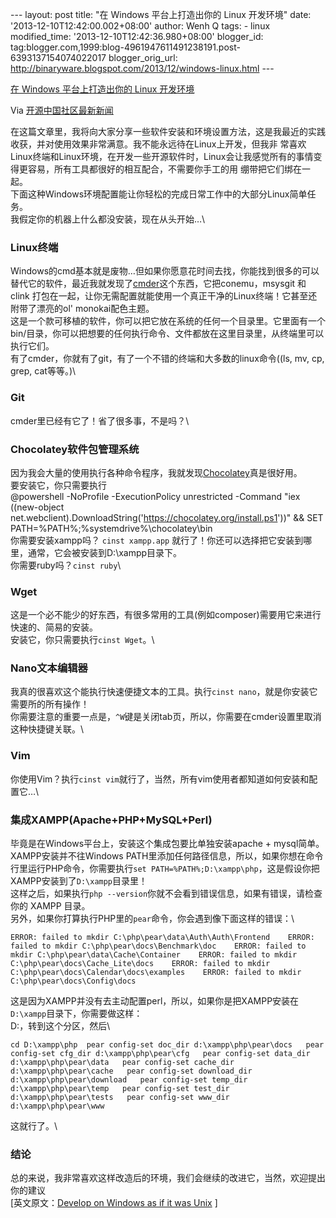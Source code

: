 --- layout: post title: "在 Windows 平台上打造出你的 Linux 开发环境"
date: '2013-12-10T12:42:00.002+08:00' author: Wenh Q tags: - linux
modified\_time: '2013-12-10T12:42:36.980+08:00' blogger\_id:
tag:blogger.com,1999:blog-4961947611491238191.post-6393137154074022017
blogger\_orig\_url:
http://binaryware.blogspot.com/2013/12/windows-linux.html ---

[在 Windows 平台上打造出你的 Linux
开发环境](http://www.oschina.net/news/46712/develop-on-windows-as-if-it-was-unix)

Via [开源中国社区最新新闻](http://www.oschina.net/?from=rss)

在这篇文章里，我将向大家分享一些软件安装和环境设置方法，这是我最近的实践收获，并对使用效果非常满意。我不能永远待在Linux上开发，但我非
常喜欢Linux终端和Linux环境，在开发一些开源软件时，Linux会让我感觉所有的事情变得更容易，所有工具都很好的相互配合，不需要你手工的用
绷带把它们绑在一起。\
下面这种Windows环境配置能让你轻松的完成日常工作中的大部分Linux简单任务。\
我假定你的机器上什么都没安装，现在从头开始…\

### Linux终端

Windows的cmd基本就是废物…但如果你愿意花时间去找，你能找到很多的可以替代它的软件，最近我就发现了[cmder](http://www.oschina.net/p/cmder)这个东西，它把conemu，msysgit
和 clink
打包在一起，让你无需配置就能使用一个真正干净的Linux终端！它甚至还附带了漂亮的ol'
monokai配色主题。\
这是一个款可移植的软件，你可以把它放在系统的任何一个目录里。它里面有一个bin/目录，你可以把想要的任何执行命令、文件都放在这里目录里，从终端里可以执行它们。\
有了cmder，你就有了git，有了一个不错的终端和大多数的linux命令((ls, mv,
cp, grep, cat等等。)\

### Git

cmder里已经有它了！省了很多事，不是吗？\

### Chocolatey软件包管理系统

因为我会大量的使用执行各种命令程序，我就发现[Chocolatey](http://www.oschina.net/p/chocolatey)真是很好用。\
要安装它，你只需要执行\
@powershell -NoProfile -ExecutionPolicy unrestricted -Command "iex
((new-object
net.webclient).DownloadString('https://chocolatey.org/install.ps1'))" &&
SET PATH=%PATH%;%systemdrive%\\chocolatey\\bin\
你需要安装xampp吗？ `cinst xampp.app`
就行了！你还可以选择把它安装到哪里，通常，它会被安装到D:\\xampp目录下。\
你需要ruby吗？`cinst ruby`\

### Wget

这是一个必不能少的好东西，有很多常用的工具(例如composer)需要用它来进行快速的、简易的安装。\
安装它，你只需要执行`cinst Wget`。\

### Nano文本编辑器

我真的很喜欢这个能执行快速便捷文本的工具。执行`cinst nano`，就是你安装它需要所的所有操作！\
你需要注意的重要一点是，`^W`键是关闭tab页，所以，你需要在cmder设置里取消这种快捷键关联。\

### Vim

你使用Vim？执行`cinst vim`就行了，当然，所有vim使用者都知道如何安装和配置它…\

### 集成XAMPP(Apache+PHP+MySQL+Perl)

毕竟是在Windows平台上，安装这个集成包要比单独安装apache + mysql简单。\
XAMPP安装并不往Windows
PATH里添加任何路径信息，所以，如果你想在命令行里运行PHP命令，你需要执行`set PATH=%PATH%;D:\xampp\php`，这是假设你把XAMPP安装到了`D:\xampp`目录里！\
这样之后，如果执行`php --version`你就不会看到错误信息，如果有错误，请检查你的
XAMPP 目录。\
另外，如果你打算执行PHP里的`pear`命令，你会遇到像下面这样的错误：\

    ERROR: failed to mkdir C:\php\pear\data\Auth\Auth\Frontend    ERROR: failed to mkdir C:\php\pear\docs\Benchmark\doc    ERROR: failed to mkdir C:\php\pear\data\Cache\Container    ERROR: failed to mkdir C:\php\pear\docs\Cache_Lite\docs    ERROR: failed to mkdir C:\php\pear\docs\Calendar\docs\examples    ERROR: failed to mkdir C:\php\pear\docs\Config\docs

这是因为XAMPP并没有去主动配置perl，所以，如果你是把XAMPP安装在`D:\xampp`目录下，你需要做这样：\
D:，转到这个分区，然后\

    cd D:\xampp\php  pear config-set doc_dir d:\xampp\php\pear\docs   pear config-set cfg_dir d:\xampp\php\pear\cfg   pear config-set data_dir d:\xampp\php\pear\data   pear config-set cache_dir d:\xampp\php\pear\cache   pear config-set download_dir d:\xampp\php\pear\download   pear config-set temp_dir d:\xampp\php\pear\temp   pear config-set test_dir d:\xampp\php\pear\tests   pear config-set www_dir d:\xampp\php\pear\www

这就行了。\

### 结论

总的来说，我非常喜欢这样改造后的环境，我们会继续的改进它，当然，欢迎提出你的建议\
[英文原文：[Develop on Windows as if it was
Unix](http://gosukiwi-blog.tumblr.com/post/68542618062/develop-on-windows-as-if-it-was-unix)
]
